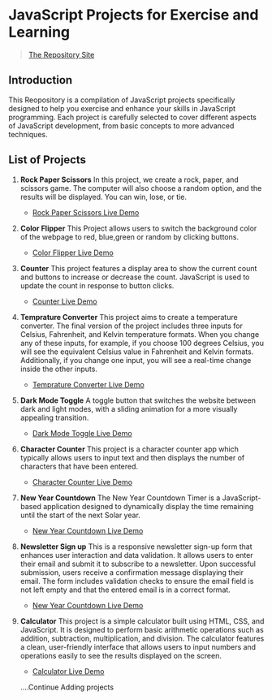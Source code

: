 # JavaScript Projects for Exercise and Learning
> [The Repository Site](https://mahmoodhashem.github.io/JavaScript-Projects/)
## Introduction
This Reopository is a compilation of JavaScript projects specifically designed to help you exercise and enhance your skills in JavaScript programming. 
Each project is carefully selected to cover different aspects of JavaScript development, from basic concepts to more advanced techniques.
## List of Projects
1. **Rock Paper Scissors**
   In this project, we create a rock, paper, and scissors game. The computer will also choose a random option, and the results will be displayed. You can win, lose, or tie.
   - [Rock Paper Scissors Live Demo](https://mahmoodhashem.github.io/JavaScript-Projects/Projects/Rock_paper_scissor/index.html)
2. **Color Flipper**
     This Project allows users to switch the background color of the webpage to red, blue,green or random by clicking buttons.
     - [Color Flipper Live Demo](https://mahmoodhashem.github.io/JavaScript-Projects/Projects/Color%20Flipper/index.html)
3. **Counter**
   This project features a display area to show the current count and buttons to increase or decrease the count. JavaScript is used to  update the count in response to button clicks.
   - [Counter Live Demo](https://mahmoodhashem.github.io/JavaScript-Projects/Projects/counter/index.html)
4. **Temprature Converter**
   This project aims to create a temperature converter. The final version of the project includes three inputs for Celsius, Fahrenheit, and Kelvin temperature formats. When you change any of these inputs, for example, if you choose 100 degrees Celsius, you will see the equivalent Celsius value in Fahrenheit and Kelvin formats. Additionally, if you change one input, you will see a real-time change inside the other inputs.
   - [Temprature Converter Live Demo](https://mahmoodhashem.github.io/JavaScript-Projects/Projects/Temprature%20Converter/index.html)
5. **Dark Mode Toggle**
   A toggle button that switches the website between dark and light modes, with a sliding animation for a more visually appealing transition.  
   - [Dark Mode Toggle Live Demo](https://mahmoodhashem.github.io/JavaScript-Projects/Projects/Dark%20mode%20toggle/index.html) 
6. **Character Counter**
   This project is a character counter app which typically allows users to input text and then displays the number of characters that have been entered.
   - [Character Counter Live Demo](https://mahmoodhashem.github.io/JavaScript-Projects/Projects/Character%20Countr/index.html)
7. **New Year Countdown**
     The New Year Countdown Timer is a JavaScript-based application designed to dynamically display the time remaining until the start of the next Solar year.
      - [New Year Countdown Live Demo](https://mahmoodhashem.github.io/JavaScript-Projects/Projects/New%20Year%20Countdown/index.html)
8. **Newsletter Sign up** 
      This is a responsive newsletter sign-up form that enhances user interaction and data validation. It allows users to enter their email and submit it to subscribe to a newsletter. Upon successful submission, users receive a  confirmation message displaying their email. The form includes validation checks to ensure the email field is not left empty and that the entered email is in a correct format.
      - [New Year Countdown Live Demo](https://mahmoodhashem.github.io/JavaScript-Projects/Projects/newsletter%20signup/index.html)
9. **Calculator** 
      This project is a simple calculator built using HTML, CSS, and JavaScript. It is designed to perform basic arithmetic operations such as addition, subtraction, multiplication, and division. The calculator features a clean, user-friendly interface that allows users to input numbers and operations easily to see the results displayed on the screen.
      - [Calculator Live Demo](https://mahmoodhashem.github.io/JavaScript-Projects/Projects/calculator/index.html)
   
   ....Continue Adding projects
